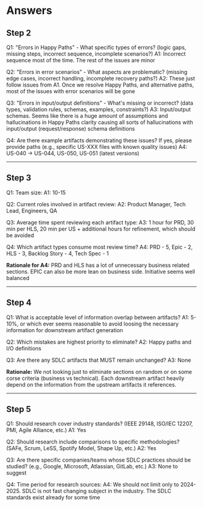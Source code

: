 # Answers

## Step 2

Q1: "Errors in Happy Paths" - What specific types of errors? (logic gaps, missing steps, incorrect sequence, incomplete scenarios?)
A1: Incorrect sequence most of the time. The rest of the issues are minor

Q2: "Errors in error scenarios" - What aspects are problematic? (missing edge cases, incorrect handling, incomplete recovery paths?)
A2: These just follow issues from A1. Once we resolve Happy Paths, and alternative paths, most of the issues with error scenarios will be gone

Q3: "Errors in input/output definitions" - What's missing or incorrect? (data types, validation rules, schemas, examples, constraints?)
A3: Input/output schemas. Seems like there is a huge amount of assumptions and hallucinations in Happy Paths clarity causing all sorts of hallucinations with input/output (request/response) schema definitions

Q4: Are there example artifacts demonstrating these issues? If yes, please provide paths (e.g., specific US-XXX files with known quality issues)
A4: US-040 -> US-044, US-050, US-051 (latest versions)

---

## Step 3

Q1: Team size:
A1: 10-15

Q2: Current roles involved in artifact review:
A2: Product Manager, Tech Lead, Engineers, QA

Q3: Average time spent reviewing each artifact type:
A3: 1 hour for PRD, 30 min per HLS, 20 min per US + additional hours for refinement, which should be avoided

Q4: Which artifact types consume most review time?
A4: PRD - 5, Epic - 2, HLS - 3, Backlog Story - 4, Tech Spec - 1

**Rationale for A4:**
PRD and HLS has a lot of unnecessary business related sections. EPIC can also be more lean on business side. Initiative seems well balanced

---

## Step 4

Q1: What is acceptable level of information overlap between artifacts?
A1: 5-10%, or which ever seems reasonable to avoid loosing the necessary information for downstream artifact generation

Q2: Which mistakes are highest priority to eliminate?
A2: Happy paths and I/O definitions

Q3: Are there any SDLC artifacts that MUST remain unchanged?
A3: None

**Rationale:**
We not looking just to eliminate sections on random or on some corse criteria (business vs technical). Each downstream artifact heavily depend on the information from the upstream artifacts it references.

---

## Step 5

Q1: Should research cover industry standards? (IEEE 29148, ISO/IEC 12207, PMI, Agile Alliance, etc.)
A1: Yes

Q2: Should research include comparisons to specific methodologies? (SAFe, Scrum, LeSS, Spotify Model, Shape Up, etc.)
A2: Yes

Q3: Are there specific companies/teams whose SDLC practices should be studied? (e.g., Google, Microsoft, Atlassian, GitLab, etc.)
A3: None to suggest

Q4: Time period for research sources:
A4: We should not limit only to 2024-2025. SDLC is not fast changing subject in the industry. The SDLC standards exist already for some time

